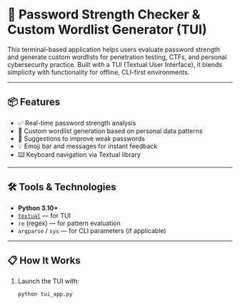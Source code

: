# 🔐 Password Strength Checker & Custom Wordlist Generator (TUI)

This terminal-based application helps users evaluate password strength and generate custom wordlists for penetration testing, CTFs, and personal cybersecurity practice. Built with a TUI (Textual User Interface), it blends simplicity with functionality for offline, CLI-first environments.

---

## 📦 Features

- ✅ Real-time password strength analysis
- 🧠 Custom wordlist generation based on personal data patterns
- 🎯 Suggestions to improve weak passwords
- 💡 Emoji bar and messages for instant feedback
- ⌨️ Keyboard navigation via Textual library

---

## 🛠 Tools & Technologies

- **Python 3.10+**
- [`textual`](https://github.com/Textualize/textual) — for TUI
- `re` (regex) — for pattern evaluation
- `argparse` / `sys` — for CLI parameters (if applicable)

---

## 📋 How It Works

1. Launch the TUI with:
   ```bash
   python tui_app.py
